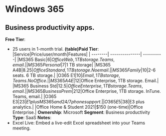 # Windows 365
## Business productivity apps.
**Free Tier**: 
- 25 users in 1-month trial.
**(table)Paid Tier**:
|Service|Price/user/month|Features|
| --------| ---------------| ----------|
|MS365 Basic|$6|Office Web, 1TB storage. Teams, email.|
|MS365 Personal|$7|1 TB storage|
|MS365 A4B|$8.25|Office Standard, 1TB storage. No email.|
|MS365 Family|$10|2-6 seats. 6 TB storage.|
|O365 E1|$10|Email, 1TB storage, Teams. No Office.|
|MS365 A4E|$12|Office Enterprise, 1TB storage. Email.|
|MS365 Business Std|$12.5|Office Enterprise, 1TB storage. Teams, email.|
|MS365 Business Prem|$212|Office Enterprise, 1TB storage. InTune. Teams, email.|
|O365 E3|$23|E1 plus MS365 and 24/7 phone support.|
|O365 E5|$38|E3 plus analytics.|
|Office Home & Student 2021|$150 (one-time)|Office Enterprise.|
**Ownership**: Microsoft
**Segment**: Business productivity 
**Type**: SaaS
**Notes**: 
- Excel Live: Embed a live-edit Excel spreadsheet into your Teams meeting.
